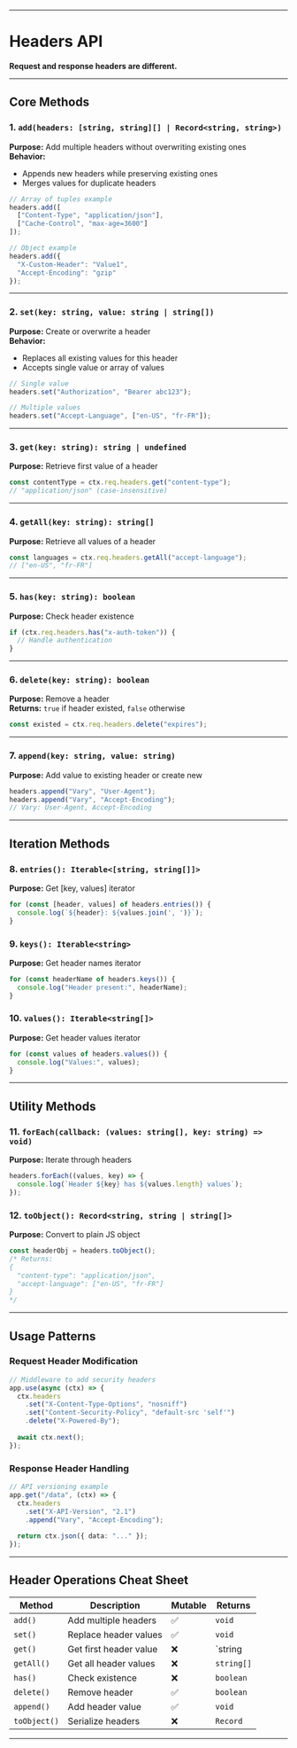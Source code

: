 
---

# Headers API

**Request and response headers are different.**

---

## **Core Methods**

### **1. `add(headers: [string, string][] | Record<string, string>)`**  

**Purpose:** Add multiple headers without overwriting existing ones  
**Behavior:**  

- Appends new headers while preserving existing ones  
- Merges values for duplicate headers  

```ts
// Array of tuples example
headers.add([
  ["Content-Type", "application/json"],
  ["Cache-Control", "max-age=3600"]
]);

// Object example
headers.add({
  "X-Custom-Header": "Value1",
  "Accept-Encoding": "gzip"
});
```

---

### **2. `set(key: string, value: string | string[])`**  

**Purpose:** Create or overwrite a header  
**Behavior:**  

- Replaces all existing values for this header  
- Accepts single value or array of values  

```ts
// Single value
headers.set("Authorization", "Bearer abc123");

// Multiple values
headers.set("Accept-Language", ["en-US", "fr-FR"]);
```

---

### **3. `get(key: string): string | undefined`**  

**Purpose:** Retrieve first value of a header  

```ts
const contentType = ctx.req.headers.get("content-type"); 
// "application/json" (case-insensitive)
```

---

### **4. `getAll(key: string): string[]`**  

**Purpose:** Retrieve all values of a header  

```ts
const languages = ctx.req.headers.getAll("accept-language");
// ["en-US", "fr-FR"]
```

---

### **5. `has(key: string): boolean`**  

**Purpose:** Check header existence  

```ts
if (ctx.req.headers.has("x-auth-token")) {
  // Handle authentication
}
```

---

### **6. `delete(key: string): boolean`**  

**Purpose:** Remove a header  
**Returns:** `true` if header existed, `false` otherwise  

```ts
const existed = ctx.req.headers.delete("expires");
```

---

### **7. `append(key: string, value: string)`**  

**Purpose:** Add value to existing header or create new  

```ts
headers.append("Vary", "User-Agent");
headers.append("Vary", "Accept-Encoding");
// Vary: User-Agent, Accept-Encoding
```

---

## **Iteration Methods**

### **8. `entries(): Iterable<[string, string[]]>`**  

**Purpose:** Get [key, values] iterator  

```ts
for (const [header, values] of headers.entries()) {
  console.log(`${header}: ${values.join(', ')}`);
}
```

### **9. `keys(): Iterable<string>`**  

**Purpose:** Get header names iterator  

```ts
for (const headerName of headers.keys()) {
  console.log("Header present:", headerName);
}
```

### **10. `values(): Iterable<string[]>`**  

**Purpose:** Get header values iterator  

```ts
for (const values of headers.values()) {
  console.log("Values:", values);
}
```

---

## **Utility Methods**

### **11. `forEach(callback: (values: string[], key: string) => void)`**  

**Purpose:** Iterate through headers  

```ts
headers.forEach((values, key) => {
  console.log(`Header ${key} has ${values.length} values`);
});
```

### **12. `toObject(): Record<string, string | string[]>`**  

**Purpose:** Convert to plain JS object  

```ts
const headerObj = headers.toObject();
/* Returns:
{
  "content-type": "application/json",
  "accept-language": ["en-US", "fr-FR"]
}
*/
```

---

## **Usage Patterns**

### **Request Header Modification**

```ts
// Middleware to add security headers
app.use(async (ctx) => {
  ctx.headers
    .set("X-Content-Type-Options", "nosniff")
    .set("Content-Security-Policy", "default-src 'self'")
    .delete("X-Powered-By");
  
  await ctx.next();
});
```

### **Response Header Handling**

```ts
// API versioning example
app.get("/data", (ctx) => {
  ctx.headers
    .set("X-API-Version", "2.1")
    .append("Vary", "Accept-Encoding");
  
  return ctx.json({ data: "..." });
});
```

---

## **Header Operations Cheat Sheet**

| Method | Description | Mutable | Returns |
|--------|-------------|---------|---------|
| `add()` | Add multiple headers | ✅ | `void` |
| `set()` | Replace header values | ✅ | `void` |
| `get()` | Get first header value | ❌ | `string | undefined` |
| `getAll()` | Get all header values | ❌ | `string[]` |
| `has()` | Check existence | ❌ | `boolean` |
| `delete()` | Remove header | ✅ | `boolean` |
| `append()` | Add header value | ✅ | `void` |
| `toObject()` | Serialize headers | ❌ | `Record` |

---

